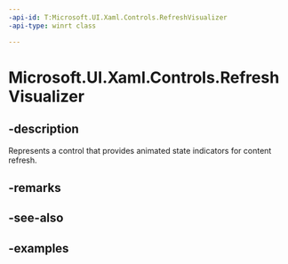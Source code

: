 ```yaml
---
-api-id: T:Microsoft.UI.Xaml.Controls.RefreshVisualizer
-api-type: winrt class

---
```

<!-- Class syntax.
public class RefreshVisualizer : Control, Control
-->

# Microsoft.UI.Xaml.Controls.RefreshVisualizer


## -description

Represents a control that provides animated state indicators for content refresh.


## -remarks


## -see-also


## -examples


